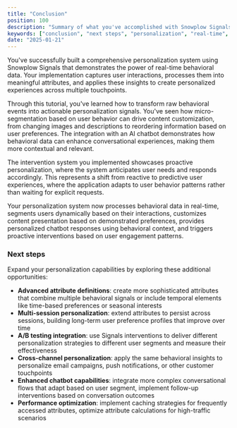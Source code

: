```yaml
---
title: "Conclusion"
position: 100
description: "Summary of what you've accomplished with Snowplow Signals personalization and recommended next steps for expanding your implementation."
keywords: ["conclusion", "next steps", "personalization", "real-time", "behavioral data"]
date: "2025-01-21"
---
```


You've successfully built a comprehensive personalization system using Snowplow Signals that demonstrates the power of real-time behavioral data. Your implementation captures user interactions, processes them into meaningful attributes, and applies these insights to create personalized experiences across multiple touchpoints.

Through this tutorial, you've learned how to transform raw behavioral events into actionable personalization signals. You've seen how micro-segmentation based on user behavior can drive content customization, from changing images and descriptions to reordering information based on user preferences. The integration with an AI chatbot demonstrates how behavioral data can enhance conversational experiences, making them more contextual and relevant.

The intervention system you implemented showcases proactive personalization, where the system anticipates user needs and responds accordingly. This represents a shift from reactive to predictive user experiences, where the application adapts to user behavior patterns rather than waiting for explicit requests.

Your personalization system now processes behavioral data in real-time, segments users dynamically based on their interactions, customizes content presentation based on demonstrated preferences, provides personalized chatbot responses using behavioral context, and triggers proactive interventions based on user engagement patterns.

### Next steps

Expand your personalization capabilities by exploring these additional opportunities:

* **Advanced attribute definitions**: create more sophisticated attributes that combine multiple behavioral signals or include temporal elements like time-based preferences or seasonal interests
* **Multi-session personalization**: extend attributes to persist across sessions, building long-term user preference profiles that improve over time
* **A/B testing integration**: use Signals interventions to deliver different personalization strategies to different user segments and measure their effectiveness
* **Cross-channel personalization**: apply the same behavioral insights to personalize email campaigns, push notifications, or other customer touchpoints
* **Enhanced chatbot capabilities**: integrate more complex conversational flows that adapt based on user segment, implement follow-up interventions based on conversation outcomes
* **Performance optimization**: implement caching strategies for frequently accessed attributes, optimize attribute calculations for high-traffic scenarios